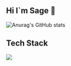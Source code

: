 ## Hi I`m Sage 👋
![Anurag's GitHub stats](https://github-readme-stats.vercel.app/api?username=anuraghazra&show_icons=true&theme=merko)

## Tech Stack
![](https://skillicons.dev/icons?i=html,css,js,typescript,python,php)

<!--
**sage-0/sage-0** is a ✨ _special_ ✨ repository because its `README.md` (this file) appears on your GitHub profile.

Here are some ideas to get you started:

- 🔭 I’m currently working on ...
- 🌱 I’m currently learning ...
- 👯 I’m looking to collaborate on ...
- 🤔 I’m looking for help with ...
- 💬 Ask me about ...
- 📫 How to reach me: ...
- 😄 Pronouns: ...
- ⚡ Fun fact: ...
-->

